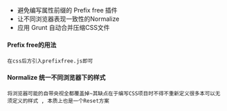 - 避免编写属性前缀的 Prefix free 插件
- 让不同浏览器表现一致性的Normalize
- 应用 Grunt 自动合并压缩CSS文件

#### Prefix free的用法

```
在css后方引入prefixfree.js即可
```

#### Normalize 统一不同浏览器下的样式

```
将浏览器可能的自带央视全都覆盖掉~其缺点在于编写CSS项目时不得不重新定义很多本可以无须定义的样式 , 本质上也是一个Reset方案
```


